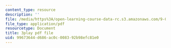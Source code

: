 ```yaml
---
content_type: resource
description: ''
file: /media/https%3A/open-learning-course-data-rc.s3.amazonaws.com/9-00sc-introduction-to-psychology-fall-2011/99673644d686ac0c008392b98efc81e0_bihrpOS0qtY.pdf
file_type: application/pdf
resourcetype: Document
title: 3play pdf file
uid: 99673644-d686-ac0c-0083-92b98efc81e0
---
```

